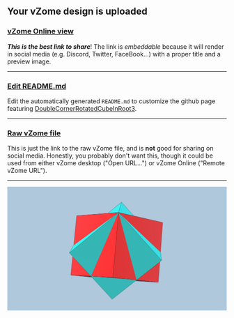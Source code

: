 ## Your vZome design is uploaded

### [vZome Online view][embed]

***This is the best link to share***!  The link is *embeddable* because it will render in social media (e.g. Discord, Twitter, FaceBook...) with a proper title and a preview image.

---

### [Edit README.md][edit]

Edit the automatically generated `README.md` to customize the github page featuring [DoubleCornerRotatedCubeInRoot3][github].

---

### [Raw vZome file][raw]

This is just the link to the raw vZome file, and is **not** good for
sharing on social media.
Honestly, you probably don't want this, though it could be used from either
vZome desktop ("Open URL...") or vZome Online ("Remote vZome URL").

---

![Image](<DoubleCornerRotatedCubeInRoot3.png>)


[embed]: <https://vzome.com/app/embed.py?url=https://raw.githubusercontent.com/david-hall/vzome-sharing/main/2021/07/04/15-53-33-DoubleCornerRotatedCubeInRoot3/DoubleCornerRotatedCubeInRoot3.vZome>
[edit]: <https://github.com/david-hall/vzome-sharing/edit/main/2021/07/04/15-53-33-DoubleCornerRotatedCubeInRoot3/README.md>
[github]: <https://github.com/david-hall/vzome-sharing/tree/main/2021/07/04/15-53-33-DoubleCornerRotatedCubeInRoot3/>
[raw]: <https://raw.githubusercontent.com/david-hall/vzome-sharing/main/2021/07/04/15-53-33-DoubleCornerRotatedCubeInRoot3/DoubleCornerRotatedCubeInRoot3.vZome>
